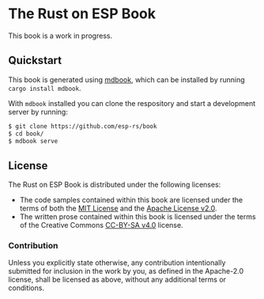 # The Rust on ESP Book

This book is a work in progress.

## Quickstart

This book is generated using [mdbook], which can be installed by running `cargo install mdbook`.

With `mdbook` installed you can clone the respository and start a development server by running:

```bash
$ git clone https://github.com/esp-rs/book
$ cd book/
$ mdbook serve
```

[mdbook]: https://github.com/rust-lang/mdBook

## License

The Rust on ESP Book is distributed under the following licenses:

- The code samples contained within this book are licensed under the terms of
  both the [MIT License] and the [Apache License v2.0].
- The written prose contained within this book is licensed under the terms of
  the Creative Commons [CC-BY-SA v4.0] license.

[mit license]: ./LICENSE-MIT
[apache license v2.0]: ./LICENSE-APACHE
[cc-by-sa v4.0]: ./LICENSE-CC-BY-SA

### Contribution

Unless you explicitly state otherwise, any contribution intentionally submitted for inclusion in the
work by you, as defined in the Apache-2.0 license, shall be licensed as above, without any
additional terms or conditions.
